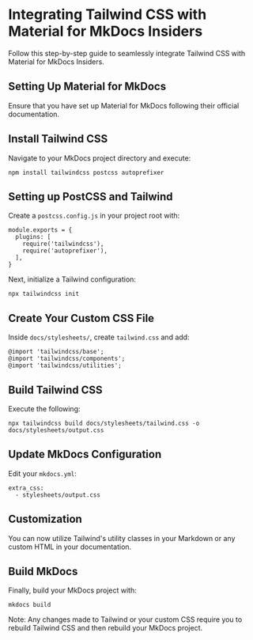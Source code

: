 # Integrating Tailwind CSS with Material for MkDocs Insiders

Follow this step-by-step guide to seamlessly integrate Tailwind CSS with Material for MkDocs Insiders.

## Setting Up Material for MkDocs

Ensure that you have set up Material for MkDocs following their official documentation.

## Install Tailwind CSS

Navigate to your MkDocs project directory and execute:

    npm install tailwindcss postcss autoprefixer

## Setting up PostCSS and Tailwind

Create a `postcss.config.js` in your project root with:

    module.exports = {
      plugins: [
        require('tailwindcss'),
        require('autoprefixer'),
      ],
    }

Next, initialize a Tailwind configuration:

    npx tailwindcss init

## Create Your Custom CSS File

Inside `docs/stylesheets/`, create `tailwind.css` and add:

    @import 'tailwindcss/base';
    @import 'tailwindcss/components';
    @import 'tailwindcss/utilities';

## Build Tailwind CSS

Execute the following:

    npx tailwindcss build docs/stylesheets/tailwind.css -o docs/stylesheets/output.css

## Update MkDocs Configuration

Edit your `mkdocs.yml`:

    extra_css:
      - stylesheets/output.css

## Customization

You can now utilize Tailwind's utility classes in your Markdown or any custom HTML in your documentation.

## Build MkDocs

Finally, build your MkDocs project with:

    mkdocs build

Note: Any changes made to Tailwind or your custom CSS require you to rebuild Tailwind CSS and then rebuild your MkDocs project.

